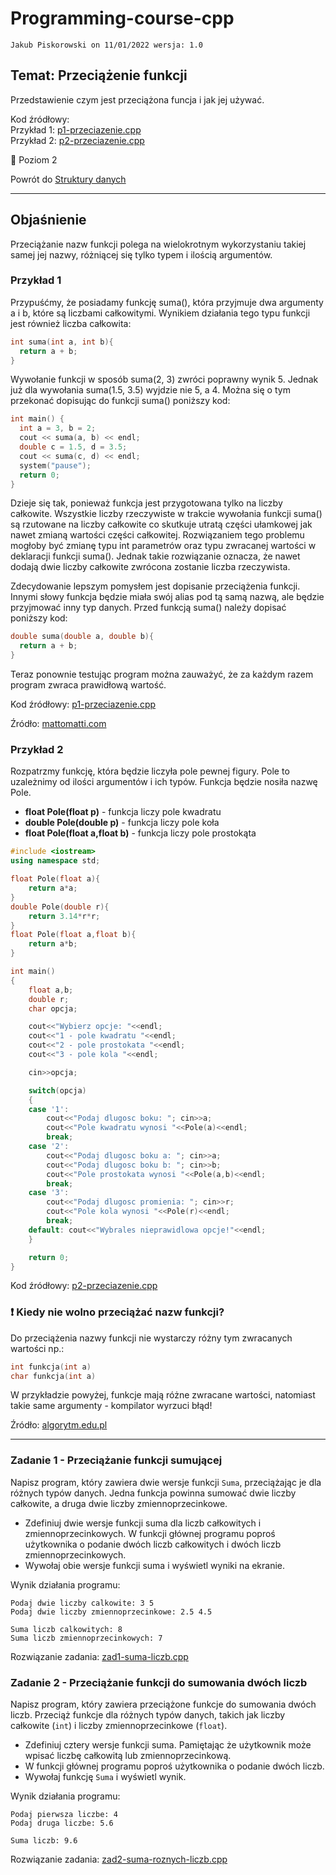 # Programming-course-cpp

`Jakub Piskorowski on 11/01/2022 wersja: 1.0`

## Temat: Przeciążenie funkcji

Przedstawienie czym jest przeciążona funcja i jak jej używać.

Kod źródłowy: \
Przykład 1: [p1-przeciazenie.cpp](p1-przeciazenie.cpp) \
Przykład 2: [p2-przeciazenie.cpp](p2-przeciazenie.cpp)

&#x1F4D7; Poziom 2 

Powrót do [Struktury danych](/1-programowanie-strukturalne/1-3-struktury-danych/README.md)

---

## Objaśnienie

Przeciążanie nazw funkcji polega na wielokrotnym wykorzystaniu takiej samej jej nazwy, różniącej się tylko typem i ilością argumentów.

### Przykład 1

Przypuśćmy, że posiadamy funkcję suma(), która przyjmuje dwa argumenty a i b, które są liczbami całkowitymi. Wynikiem działania tego typu funkcji jest również liczba całkowita:

```cpp
int suma(int a, int b){
  return a + b;
}
```

Wywołanie funkcji w sposób suma(2, 3) zwróci poprawny wynik 5. Jednak już dla wywołania suma(1.5, 3.5) wyjdzie nie 5, a 4. Można się o tym przekonać dopisując do funkcji suma() poniższy kod:

```cpp
int main() {
  int a = 3, b = 2;
  cout << suma(a, b) << endl;
  double c = 1.5, d = 3.5;
  cout << suma(c, d) << endl;
  system("pause");
  return 0;
}
```

Dzieje się tak, ponieważ funkcja jest przygotowana tylko na liczby całkowite. Wszystkie liczby rzeczywiste w trakcie wywołania funkcji suma() są rzutowane na liczby całkowite co skutkuje utratą części ułamkowej jak nawet zmianą wartości części całkowitej. Rozwiązaniem tego problemu mogłoby być zmianę typu int parametrów oraz typu zwracanej wartości w deklaracji funkcji suma(). Jednak takie rozwiązanie oznacza, że nawet dodają dwie liczby całkowite zwrócona zostanie liczba rzeczywista.

Zdecydowanie lepszym pomysłem jest dopisanie przeciążenia funkcji. Innymi słowy funkcja będzie miała swój alias pod tą samą nazwą, ale będzie przyjmować inny typ danych. Przed funkcją suma() należy dopisać poniższy kod:

```cpp
double suma(double a, double b){
  return a + b;
}
```

Teraz ponownie testując program można zauważyć, że za każdym razem program zwraca prawidłową wartość.

Kod źródłowy: [p1-przeciazenie.cpp](p1-przeciazenie.cpp)

Źródło: [mattomatti.com](https://mattomatti.com/pl/cp11)

### Przykład 2

Rozpatrzmy funkcję, która będzie liczyła pole pewnej figury. Pole to uzależnimy od ilości argumentów i ich typów. Funkcja będzie nosiła nazwę Pole.

- **float Pole(float p)** - funkcja liczy pole kwadratu
- **double Pole(double p)** - funkcja liczy pole koła
- **float Pole(float a,float b)** - funkcja liczy pole prostokąta

```cpp
#include <iostream>
using namespace std;

float Pole(float a){
    return a*a;
}
double Pole(double r){
    return 3.14*r*r;
}
float Pole(float a,float b){
    return a*b;
}

int main()
{
    float a,b;
    double r;
    char opcja;

    cout<<"Wybierz opcje: "<<endl;
    cout<<"1 - pole kwadratu "<<endl;
    cout<<"2 - pole prostokata "<<endl;
    cout<<"3 - pole kola "<<endl;

    cin>>opcja;

    switch(opcja)
    {
    case '1':
        cout<<"Podaj dlugosc boku: "; cin>>a;
        cout<<"Pole kwadratu wynosi "<<Pole(a)<<endl;
        break;
    case '2':
        cout<<"Podaj dlugosc boku a: "; cin>>a;
        cout<<"Podaj dlugosc boku b: "; cin>>b;
        cout<<"Pole prostokata wynosi "<<Pole(a,b)<<endl;
        break;
    case '3':
        cout<<"Podaj dlugosc promienia: "; cin>>r;
        cout<<"Pole kola wynosi "<<Pole(r)<<endl;
        break;
    default: cout<<"Wybrales nieprawidlowa opcje!"<<endl;
    }

    return 0;
}
```

Kod źródłowy: [p2-przeciazenie.cpp](p2-przeciazenie.cpp)

### :exclamation: Kiedy nie wolno przeciążać nazw funkcji?

Do przeciążenia nazwy funkcji nie wystarczy  różny tym zwracanych wartości np.:

```cpp
int funkcja(int a)
char funkcja(int a)
```

W przykładzie powyżej, funkcje mają różne zwracane wartości, natomiast takie same argumenty - kompilator wyrzuci błąd!

Źródło: [algorytm.edu.pl](http://www.algorytm.edu.pl/funkcje-w-c/przecianie-nazw-funkcji.html)


---

### Zadanie 1 - Przeciążanie funkcji sumującej

Napisz program, który zawiera dwie wersje funkcji `Suma`, przeciążając je dla różnych typów danych. Jedna funkcja powinna sumować dwie liczby całkowite, a druga dwie liczby zmiennoprzecinkowe.

- Zdefiniuj dwie wersje funkcji suma dla liczb całkowitych i zmiennoprzecinkowych.
W funkcji głównej programu poproś użytkownika o podanie dwóch liczb całkowitych i dwóch liczb zmiennoprzecinkowych.
- Wywołaj obie wersje funkcji suma i wyświetl wyniki na ekranie.

Wynik działania programu:
``` text
Podaj dwie liczby calkowite: 3 5
Podaj dwie liczby zmiennoprzecinkowe: 2.5 4.5

Suma liczb calkowitych: 8
Suma liczb zmiennoprzecinkowych: 7
```

Rozwiązanie zadania: [zad1-suma-liczb.cpp](zad1-suma-liczb.cpp)

### Zadanie 2 - Przeciążanie funkcji do sumowania dwóch liczb

Napisz program, który zawiera przeciążone funkcje do sumowania dwóch liczb. Przeciąż funkcje dla różnych typów danych, takich jak liczby całkowite (`int`) i liczby zmiennoprzecinkowe (`float`).

- Zdefiniuj cztery wersje funkcji suma. Pamiętając że użytkownik może wpisać liczbę całkowitą lub zmiennoprzecinkową. 
- W funkcji głównej programu poproś użytkownika o podanie dwóch liczb.
- Wywołaj funkcję `Suma` i wyświetl wynik.

Wynik działania programu:
``` text
Podaj pierwsza liczbe: 4
Podaj druga liczbe: 5.6

Suma liczb: 9.6
```

Rozwiązanie zadania: [zad2-suma-roznych-liczb.cpp](zad2-suma-roznych-liczb.cpp)